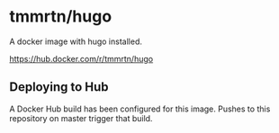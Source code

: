 # tmmrtn/hugo

A docker image with hugo installed.

<https://hub.docker.com/r/tmmrtn/hugo>

## Deploying to Hub

A Docker Hub build has been configured for this image. Pushes to this repository on master trigger that build.
